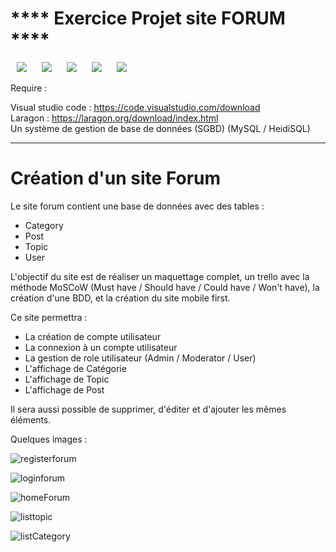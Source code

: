 <h1> **** Exercice Projet site FORUM **** </h1>
<p>
    <img src="https://img.shields.io/badge/HTML5-E34F26?style=for-the-badge&logo=html5&logoColor=white" hspace="10" >
    <img src="https://img.shields.io/badge/CSS3-1572B6?style=for-the-badge&logo=css3&logoColor=white" hspace="10" >
    <img src="https://img.shields.io/badge/JavaScript-F7DF1E?style=for-the-badge&logo=javascript&logoColor=black" hspace="10" >
    <img src="https://img.shields.io/badge/PHP-777BB4?style=for-the-badge&logo=php&logoColor=white" hspace="10" >
    <img src="https://img.shields.io/badge/MySQL-00000F?style=for-the-badge&logo=mysql&logoColor=white" hspace="10" >
</p>
Require :

Visual studio code : https://code.visualstudio.com/download <br>
Laragon : https://laragon.org/download/index.html <br>
Un système de gestion de base de données (SGBD) (MySQL / HeidiSQL)

****************

<h1> Création d'un site Forum </h1>

<p>Le site forum contient une base de données avec des tables : 
    <ul>
      <li>Category</li>
      <li>Post</li>
      <li>Topic</li>
      <li>User</li>
    </ul></p>

<p> L'objectif du site est de réaliser un maquettage complet, un trello avec la méthode MoSCoW (Must have / Should have / Could have / Won't have), la création d'une BDD, et la création du site mobile first.</p>

<p> Ce site permettra :
  <ul>
    <li>La création de compte utilisateur</li>
    <li>La connexion à un compte utilisateur</li>
    <li>La gestion de role utilisateur (Admin / Moderator / User)</li>
    <li>L'affichage de Catégorie</li>
    <li>L'affichage de Topic</li>
    <li>L'affichage de Post</li>
  </ul></p>

<p> Il sera aussi possible de supprimer, d'éditer et d'ajouter les mêmes éléments.</p>

<p> Quelques images : </p>

![registerforum](https://github.com/AlexGthr/exerciceForum/assets/145430486/0a75c689-b476-4832-9154-bc5f1821a83b)

![loginforum](https://github.com/AlexGthr/exerciceForum/assets/145430486/9680bdc9-bc4f-47ae-bd6a-61043ebb34b5)

![homeForum](https://github.com/AlexGthr/exerciceForum/assets/145430486/7b82f5d9-03f9-4ee8-bb66-41c6b5f7d7fe)

![listtopic](https://github.com/AlexGthr/exerciceForum/assets/145430486/ab31c5f8-2d82-4947-b31c-5016fd5ad033)

![listCategory](https://github.com/AlexGthr/exerciceForum/assets/145430486/4c59b072-b3f3-401a-9731-96c829c62248)









